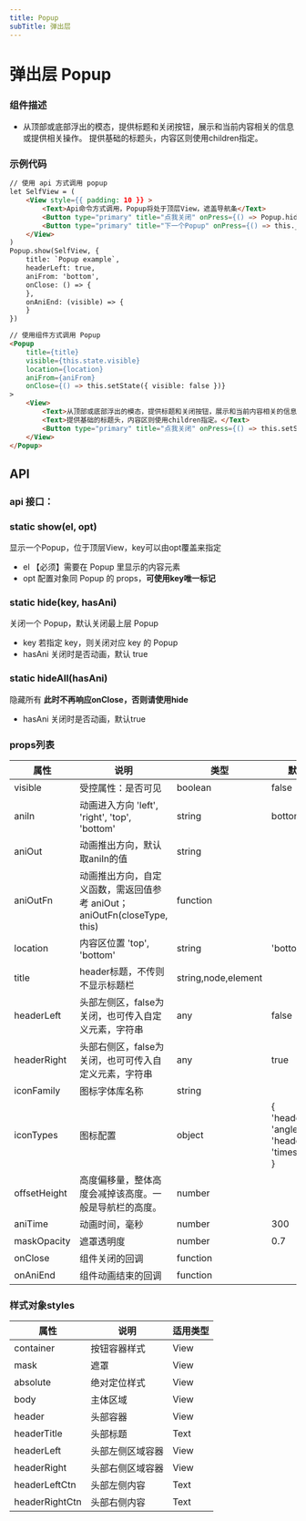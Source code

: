 ```yaml
---
title: Popup
subTitle: 弹出层
---
```


# 弹出层 Popup

### 组件描述
- 从顶部或底部浮出的模态，提供标题和关闭按钮，展示和当前内容相关的信息或提供相关操作。
提供基础的标题头，内容区则使用children指定。


### 示例代码

```html
// 使用 api 方式调用 popup
let SelfView = (
	<View style={{ padding: 10 }} >
		<Text>Api命令方式调用，Popup将处于顶层View，遮盖导航条</Text>
		<Button type="primary" title="点我关闭" onPress={() => Popup.hide()} />
		<Button type="primary" title="下一个Popup" onPress={() => this._popShow()} />
	</View>
)
Popup.show(SelfView, {
	title: `Popup example`,
	headerLeft: true,
	aniFrom: 'bottom',
	onClose: () => {
	},
	onAniEnd: (visible) => {
	}
})

// 使用组件方式调用 Popup
<Popup
	title={title}
	visible={this.state.visible}
	location={location}
	aniFrom={aniFrom}
	onClose={() => this.setState({ visible: false })} 
>
	<View>
		<Text>从顶部或底部浮出的模态，提供标题和关闭按钮，展示和当前内容相关的信息或提供相关操作。</Text>
		<Text>提供基础的标题头，内容区则使用children指定。</Text>
		<Button type="primary" title="点我关闭" onPress={() => this.setState({ visible: false })}/>
	</View>
</Popup>
```

## API

### api 接口：
### static show(el, opt)
显示一个Popup，位于顶层View，key可以由opt覆盖来指定

- el 【必须】需要在 Popup 里显示的内容元素
- opt 配置对象同 Popup 的 props，**可使用key唯一标记**

### static hide(key, hasAni)
关闭一个 Popup，默认关闭最上层 Popup 

- key 若指定 key，则关闭对应 key 的 Popup
- hasAni 关闭时是否动画，默认 true

### static hideAll(hasAni)
隐藏所有  **此时不再响应onClose，否则请使用hide**

- hasAni 关闭时是否动画，默认true

### props列表

属性 | 说明 | 类型 | 默认值
----|-----|------|------
| visible | 受控属性：是否可见 | boolean | false |
| aniIn | 动画进入方向 'left', 'right', 'top', 'bottom' | string | bottom |
| aniOut | 动画推出方向，默认取aniIn的值 | string | |
| aniOutFn | 动画推出方向，自定义函数，需返回值参考 aniOut；aniOutFn(closeType, this) | function |  |
| location | 内容区位置 'top', 'bottom' | string |'bottom' |
| title | header标题，不传则不显示标题栏 | string,node,element| |
| headerLeft | 头部左侧区，false为关闭，也可传入自定义元素，字符串 | any | false |
| headerRight | 头部右侧区，false为关闭，也可可传入自定义元素，字符串 | any | true |
| iconFamily | 图标字体库名称 | string | |
| iconTypes | 图标配置 | object | { 'headerLeft': 'angle-left', 'headerRight': 'times-circle' }|
| offsetHeight | 高度偏移量，整体高度会减掉该高度。一般是导航栏的高度。 | number | |
| aniTime | 动画时间，毫秒 | number | 300 |
| maskOpacity | 遮罩透明度 | number | 0.7 |
| onClose | 组件关闭的回调| function | |
| onAniEnd | 组件动画结束的回调| function | |


### 样式对象styles

属性 | 说明 | 适用类型
----|-----|------
| container | 按钮容器样式 | View |
| mask | 遮罩 | View |
| absolute | 绝对定位样式 | View |
| body | 主体区域 | View |
| header | 头部容器 | View |
| headerTitle | 头部标题 | Text |
| headerLeft | 头部左侧区域容器 | View |
| headerRight | 头部右侧区域容器 | View |
| headerLeftCtn | 头部左侧内容 | Text |
| headerRightCtn | 头部右侧内容 | Text |


